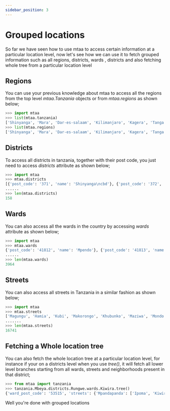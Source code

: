 ```yaml
---
sidebar_position: 3
---
```


# Grouped locations

So far we have seen how to use mtaa to access certain information at a particular location level, now let's see how we can use it to fetch grouped information such as all regions, districts, wards , districts and also fetching whole tree from a particular location level

## Regions 

You can use your previous knowledge about mtaa to access all the regions from the top level *mtaa.Tanzania* objects or from *mtaa.regions* as shown below;

```python
>>> import mtaa 
>>> list(mtaa.tanzania)
['Shinyanga', 'Mara', 'Dar-es-salaam', 'Kilimanjaro', 'Kagera', 'Tanga', 'Mwanza', 'Tabora', 'Kigoma', 'Pwani', 'Ruvuma', 'Mtwara', 'Morogoro', 'Rukwa', 'Katavi', 'Simiyu', 'Geita', 'Arusha', 'Iringa', 'Mbeya', 'Njombe', 'Manyara', 'Lindi', 'Singida', 'Songwe', 'Dodoma']
>>> list(mtaa.regions)
['Shinyanga', 'Mara', 'Dar-es-salaam', 'Kilimanjaro', 'Kagera', 'Tanga', 'Mwanza', 'Tabora', 'Kigoma', 'Pwani', 'Ruvuma', 'Mtwara', 'Morogoro', 'Rukwa', 'Katavi', 'Simiyu', 'Geita', 'Arusha', 'Iringa', 'Mbeya', 'Njombe', 'Manyara', 'Lindi', 'Singida', 'Songwe', 'Dodoma']
```

## Districts

To access all districts in tanzania, together with their post code, you just need to access *districts* attribute as shown below;

```python
>>> import mtaa 
>>> mtaa.districts
[{'post_code': '371', 'name': 'Shinyanga\ncbd'}, {'post_code': '372', 'name': 'Shinyanga'}, {'post_code': '373', 'name': 'Kahama'}, {'post_code': '375', 'name': 'Kishapu'}, {'post_code': '311', 'name': 'Musoma cbd'}, {'post_code': '312', 'name': 'Butiama'}, {'post_code': '313', 'name': 'Rorya'}, {'post_code': '314', 'name': 'Tarime'}, {'post_code': '315', 'name': 'Bunda'}, {'post_code': '316', 'name': 'Serengeti'}, {'post_code': '11', 'name': 'Ilala cbd'}
......
>>> len(mtaa.districts)
158
```

## Wards

You can also access all the wards in the country by accessing *wards* attribute as shown below;

```python
>>> import mtaa
>>> mtaa.wards
{'post_code': '41812', 'name': 'Mpendo'}, {'post_code': '41813', 'name': 'Makorongo'}, {'post_code': '41814', 'name': 'Mondo'}, {'post_code': '41815', 'name': 'Dalai'}, {'post_code': '41816', 'name': 'Jangalo'}, {'post_code': '41817', 'name': 'Churuku'}, {'post_code': '41818', 'name': 'Msaada'}, {'post_code': '41819', 'name': 'Songolo'}, {'post_code': '41820', 'name': 'Soya'}, {'post_code': '41821', 'name': 'Kimaha'}, {'post_code': '41822', 'name': 'Kidoka'}
......
>>> len(mtaa.wards)
3964
```

## Streets

You can also access all streets in Tanzania in a similar fashion as shown below;

```python
>>> import mtaa
>>> mtaa.streets
['Magungu', 'Hamia', 'Kubi', 'Makorongo', 'Khubunko', 'Maziwa', 'Mondo', 'Daki', 'Waida', 'Pongai', 'Dalai', 'Tandala', 'Njoeni muone', 'Itirikwi', 'Mtakuja', 'Piho', 'Kelema maziwani', 'Jangalo', 'Mlongia', 'Itolwa', 'Chemka', 'Churuku', 'Jinjo', 'Kinkima', 'Msaada', 'Songambele', 'Machiga', 'Changamka', 'Majengo mapya', 'Songolo', 'Madaha', 'Hamai', 'Chioli', 'Soya', 'Chang’ombe', 'Magandi', 'Mbarada', 'Mwailanje', 'Mwaikisabe', 'Chukuruma', 'Wisuzaje', 'Kidoka', 'Ombiri', 'Muungano']
.......
>>> len(mtaa.streets)
16741
```

## Fetching a Whole location tree

You can also fetch the whole location tree at a particular location level, for instance if your on a districts level when you use *tree()*, it will fetch all lower level branches starting from all wards, streets and neighborhoods present in that district;

```python
>>> from mtaa import tanzania
>>> tanzania.Mbeya.districts.Rungwe.wards.Kiwira.tree()
{'ward_post_code': '53515', 'streets': {'Mpandapanda': ['Ipoma', 'Kiwira kati', 'Mpandapanda', 'Ilongoboto', 'Isange'], 'Kikota': ['Lukwego', 'Lubwe', "Kang'eng'e", 'Ilamba', 'Kikota', 'Ipande'], 'Ibula': ['Kibumbe', 'Ibula', 'Kanyegele', 'Sanu - salala kalongo', 'Katela'], 'Ilundo': ['Bujinga', 'Ibagha a', 'Buswema', 'Ibagha b', 'Kanyambala', 'Lusungo'], 'Ilolo': ['Ibigi', 'Ilolo', 'Itekele', 'Masebe', 'Masugwa', 'Kisungu']}}
```

Well you're done with grouped locations 